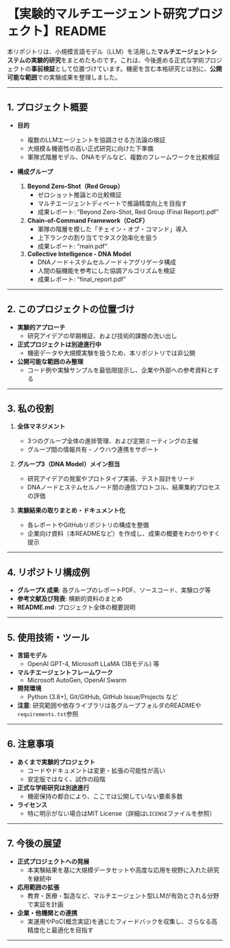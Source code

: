 # 【実験的マルチエージェント研究プロジェクト】README

本リポジトリは、小規模言語モデル（LLM）を活用した**マルチエージェントシステムの実験的研究**をまとめたものです。これは、今後進める正式な学術プロジェクトの**事前検証**として位置づけています。機密を含む本格研究とは別に、**公開可能な範囲**での実験成果を整理しました。

---

## 1. プロジェクト概要

- **目的**  
  - 複数のLLMエージェントを協調させる方法論の検証  
  - 大規模＆機密性の高い正式研究に向けた下準備  
  - 軍隊式階層モデル、DNAモデルなど、複数のフレームワークを比較検証

- **構成グループ**  
  1. **Beyond Zero-Shot（Red Group）**  
     - ゼロショット推論との比較検証  
     - マルチエージェントディベートで推論精度向上を目指す  
     - 成果レポート: “Beyond Zero-Shot, Red Group (Final Report).pdf”
  2. **Chain-of-Command Framework（CoCF）**  
     - 軍隊の階層を模した「チェイン・オブ・コマンド」導入  
     - 上下ランクの割り当てでタスク効率化を狙う  
     - 成果レポート: “main.pdf”
  3. **Collective Intelligence - DNA Model**  
     - DNAノード＋ステムセルノード＋アグリゲータ構成  
     - 人間の脳機能を参考にした協調アルゴリズムを検証  
     - 成果レポート: “final_report.pdf”

---

## 2. このプロジェクトの位置づけ

- **実験的アプローチ**  
  - 研究アイデアの早期検証、および技術的課題の洗い出し  
- **正式プロジェクトは別途進行中**  
  - 機密データや大規模実験を扱うため、本リポジトリでは非公開  
- **公開可能な範囲のみ整理**  
  - コード例や実験サンプルを最低限提示し、企業や外部への参考資料とする

---

## 3. 私の役割

1. **全体マネジメント**  
   - 3つのグループ全体の進捗管理、および定期ミーティングの主催  
   - グループ間の情報共有・ノウハウ連携をサポート

2. **グループ3（DNA Model）メイン担当**  
   - 研究アイデアの発案やプロトタイプ実装、テスト設計をリード  
   - DNAノードとステムセルノード間の通信プロトコル、結果集約プロセスの評価

3. **実験結果の取りまとめ・ドキュメント化**  
   - 各レポートやGitHubリポジトリの構成を整備  
   - 企業向け資料（本READMEなど）を作成し、成果の概要をわかりやすく提示

---

## 4. リポジトリ構成例


- **グループX 成果**: 各グループのレポートPDF、ソースコード、実験ログ等  
- **参考文献及び発表**: 横断的資料のまとめ  
- **README.md**: プロジェクト全体の概要説明

---

## 5. 使用技術・ツール

- **言語モデル**  
  - OpenAI GPT-4, Microsoft LLaMA (3Bモデル) 等  
- **マルチエージェントフレームワーク**  
  - Microsoft AutoGen, OpenAI Swarm  
- **開発環境**  
  - Python (3.8+), Git/GitHub, GitHub Issue/Projects など  
- **注意**: 研究範囲や依存ライブラリは各グループフォルダのREADMEや`requirements.txt`参照

---

## 6. 注意事項

- **あくまで実験的プロジェクト**  
  - コードやドキュメントは変更・拡張の可能性が高い  
  - 安定版ではなく、試作の段階
- **正式な学術研究は別途進行**  
  - 機密保持の都合により、ここでは公開していない要素多数  
- **ライセンス**  
  - 特に明示がない場合はMIT License（詳細は`LICENSE`ファイルを参照）

---

## 7. 今後の展望

- **正式プロジェクトへの発展**  
  - 本実験結果を基に大規模データセットや高度な応用を視野に入れた研究を継続中  
- **応用範囲の拡張**  
  - 教育・医療・製造など、マルチエージェント型LLMが有効とされる分野で実証を計画  
- **企業・他機関との連携**  
  - 実運用やPoC(概念実証)を通じたフィードバックを収集し、さらなる高精度化と最適化を目指す

---

